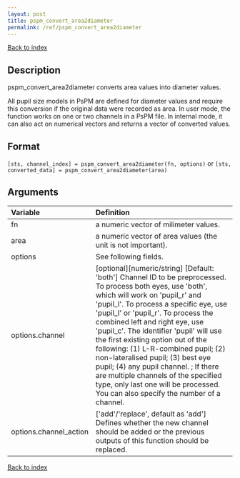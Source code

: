 ```yaml
---
layout: post
title: pspm_convert_area2diameter
permalink: /ref/pspm_convert_area2diameter
---
```

 
[Back to index](/PsPM/ref/)

## Description

pspm_convert_area2diameter converts area values into diameter values.

All pupil size models in PsPM are defined for diameter values and require this conversion if the original data were recorded as area. In user mode, the function works on one or two channels in a PsPM file. In internal mode, it can also act on numerical vectors and returns a vector of converted values. 


## Format

`[sts, channel_index] = pspm_convert_area2diameter(fn, options)` or
`[sts, converted_data] = pspm_convert_area2diameter(area)`


## Arguments

| Variable | Definition |
|:--|:--|
| fn | a numeric vector of milimeter values. |
| area | a numeric vector of area values (the unit is not important). |
| options | See following fields. |
| options.channel | [optional][numeric/string] [Default: 'both'] Channel ID to be preprocessed. To process both eyes, use 'both', which will work on 'pupil_r' and 'pupil_l'. To process a specific eye, use 'pupil_l' or 'pupil_r'. To process the combined left and right eye, use 'pupil_c'. The identifier 'pupil' will use the first existing option out of the following: (1) L-R-combined pupil; (2) non-lateralised pupil; (3) best eye pupil; (4) any pupil channel. ; If there are multiple channels of the specified type, only last one will be processed. You can also specify the number of a channel. |
| options.channel_action | ['add'/'replace', default as 'add'] Defines whether the new channel should be added or the previous outputs of this function should be replaced. |


[Back to index](/PsPM/ref/)
